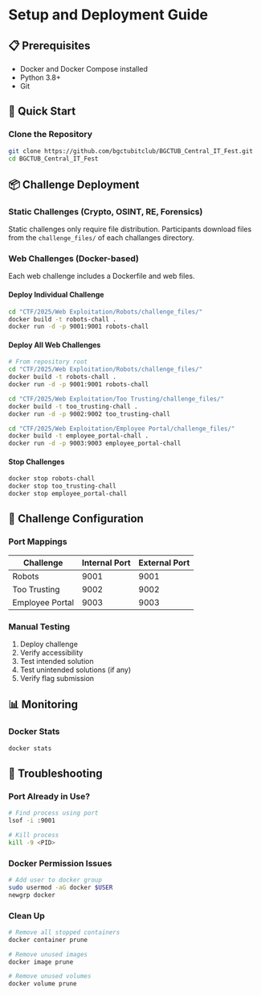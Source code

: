 # Setup and Deployment Guide

## 📋 Prerequisites

- Docker and Docker Compose installed
- Python 3.8+
- Git

## 🚀 Quick Start

### Clone the Repository
```bash
git clone https://github.com/bgctubitclub/BGCTUB_Central_IT_Fest.git
cd BGCTUB_Central_IT_Fest
```

## 📦 Challenge Deployment

### Static Challenges (Crypto, OSINT, RE, Forensics)

Static challenges only require file distribution. Participants download files from the `challenge_files/` of each challanges directory.

### Web Challenges (Docker-based)

Each web challenge includes a Dockerfile and web files.

#### Deploy Individual Challenge
```bash
cd "CTF/2025/Web Exploitation/Robots/challenge_files/"
docker build -t robots-chall .
docker run -d -p 9001:9001 robots-chall
```

#### Deploy All Web Challenges
```bash
# From repository root
cd "CTF/2025/Web Exploitation/Robots/challenge_files/"
docker build -t robots-chall .
docker run -d -p 9001:9001 robots-chall

cd "CTF/2025/Web Exploitation/Too Trusting/challenge_files/"
docker build -t too_trusting-chall .
docker run -d -p 9002:9002 too_trusting-chall

cd "CTF/2025/Web Exploitation/Employee Portal/challenge_files/"
docker build -t employee_portal-chall .
docker run -d -p 9003:9003 employee_portal-chall
```

#### Stop Challenges
```bash
docker stop robots-chall
docker stop too_trusting-chall
docker stop employee_portal-chall
```

## 🔧 Challenge Configuration

### Port Mappings

| Challenge | Internal Port | External Port |
|-----------|--------------|---------------|
| Robots | 9001 | 9001 |
| Too Trusting | 9002 | 9002 |
| Employee Portal | 9003 | 9003 |


### Manual Testing

1. Deploy challenge
2. Verify accessibility
3. Test intended solution
4. Test unintended solutions (if any)
5. Verify flag submission

## 📊 Monitoring

### Docker Stats
```bash
docker stats
```

## 🐛 Troubleshooting

### Port Already in Use?
```bash
# Find process using port
lsof -i :9001

# Kill process
kill -9 <PID>
```

### Docker Permission Issues
```bash
# Add user to docker group
sudo usermod -aG docker $USER
newgrp docker
```


### Clean Up
```bash
# Remove all stopped containers
docker container prune

# Remove unused images
docker image prune

# Remove unused volumes
docker volume prune
```

